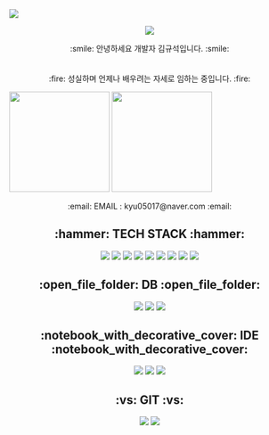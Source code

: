 <img src="https://capsule-render.vercel.app/api?type=shark&color=auto&height=300&section=header&text=개발자 김규석 &fontSize=65" />
<p align="center">
<img src="https://hits.seeyoufarm.com/api/count/incr/badge.svg?url=https%3A%2F%2Fgithub.com%2Fkyu05017&count_bg=%2381DEFB&title_bg=%23000000&icon=reddit.svg&icon_color=%23E7E7E7&title=hits&edge_flat=false"/>
</p>

<p align="center">
  :smile: 안녕하세요 개발자 김규석입니다. :smile:
  <br>
  <br>
  <br>
  :fire: 성실하며 언제나 배우려는 자세로 임하는 중입니다. :fire:
</p>

<p>
  <img height="180em" src="https://github-readme-stats.vercel.app/api?username=kyu05017&show_icons=true&include_all_commits=true&bg_color=30,e96443,904e95&title_color=fff&text_color=fff">
  <img height="180em" src="https://github-readme-stats.vercel.app/api/top-langs/?username=kyu05017&layout=compact&bg_color=30,e96443,904e95&title_color=fff&text_color=fff">
</p>

<p align="center">
  :email: EMAIL : kyu05017@naver.com :email:
</p>

<h2 align="center">  :hammer: TECH STACK  :hammer: </h2>
<p align="center">
  <img src="https://img.shields.io/badge/Java-007396?style=flat-square&logo=Java&logoColor=white"/>
  <img src="https://img.shields.io/badge/CSS3-1572B6?style=flat-square&logo=CSS3&logoColor=white"/>
  <img src="https://img.shields.io/badge/JavaScript-F7DF1E?style=flat-square&logo=JavaScript&logoColor=white"/>
  <img src="https://img.shields.io/badge/Spring-6DB33F?style=flat-square&logo=Spring&logoColor=white"/>
  <img src="https://img.shields.io/badge/Spring Boot-6DB33F?style=flat-square&logo=Spring Boot&logoColor=white"/>
  <img src="https://img.shields.io/badge/HTML5-E34F26?style=flat-square&logo=HTML5&logoColor=white"/>
  <img src="https://img.shields.io/badge/React-61DAFB?style=flat-square&logo=React&logoColor=white"/>
  <img src="https://img.shields.io/badge/Bootstrap-7952B3?style=flat-square&logo=Bootstrap&logoColor=white"/>
  <img src="https://img.shields.io/badge/jQuery-0769AD?style=flat-square&logo=jQuery&logoColor=white"/>
</p>
 
<h2 align="center"> :open_file_folder: DB :open_file_folder: </h2>
<p align="center">
  <img src="https://img.shields.io/badge/MySQL-4479A1?style=flat-square&logo=MySQL&logoColor=white"/>
  <img src="https://img.shields.io/badge/Oracle-F80000?style=flat-square&logo=Oracle&logoColor=white"/>
  <img src="https://img.shields.io/badge/Amazon AWS-232F3E?style=flat-square&logo=Amazon AWS&logoColor=white"/>
</p>

<h2 align="center"> :notebook_with_decorative_cover: IDE :notebook_with_decorative_cover:</h2>
<p align="center">
  <img src="https://img.shields.io/badge/Eclipse IDE-2C2255?style=flat-square&logo=Eclipse IDE&logoColor=white"/>
  <img src="https://img.shields.io/badge/IntelliJ IDEA-000000?style=flat-square&logo=IntelliJ IDEA&logoColor=white"/>
  <img src="https://img.shields.io/badge/Visual Studio-5C2D91?style=flat-square&logo=Visual Studio&logoColor=white"/>
</p>

<h2 align="center">  :vs: GIT :vs:</h2>
<p align="center">
  <img src="https://img.shields.io/badge/Git-F05032?style=flat-square&logo=Git&logoColor=white"/>
  <img src="https://img.shields.io/badge/GitHub-181717?style=flat-square&logo=GitHub&logoColor=white"/>
</p>
